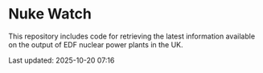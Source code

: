 # Nuke Watch

This repository includes code for retrieving the latest information available on the output of EDF nuclear power plants in the UK.

Last updated: 2025-10-20 07:16
